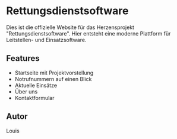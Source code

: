 # Rettungsdienstsoftware

Dies ist die offizielle Website für das Herzensprojekt "Rettungsdienstsoftware". Hier entsteht eine moderne Plattform für Leitstellen- und Einsatzsoftware.

## Features
- Startseite mit Projektvorstellung
- Notrufnummern auf einen Blick
- Aktuelle Einsätze
- Über uns
- Kontaktformular

## Autor
Louis
